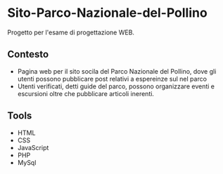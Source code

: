 # Sito-Parco-Nazionale-del-Pollino
Progetto per l'esame di progettazione WEB. 

## Contesto
- Pagina web per il sito socila del Parco Nazionale del Pollino, dove gli utenti possono pubblicare post relativi a espereinze sul nel parco
- Utenti verificati, detti guide del parco, possono organizzare eventi e escursioni oltre che pubblicare articoli inerenti.

## Tools
- HTML
- CSS
- JavaScript
- PHP
- MySql
